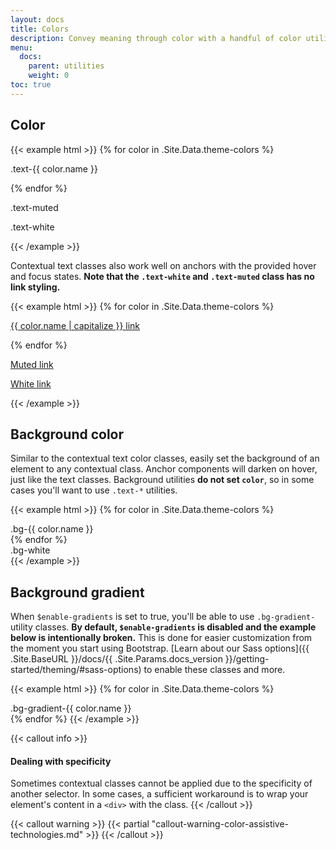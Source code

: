```yaml
---
layout: docs
title: Colors
description: Convey meaning through color with a handful of color utility classes. Includes support for styling links with hover states, too.
menu:
  docs:
    parent: utilities
    weight: 0
toc: true
---
```


## Color

{{< example html >}}
{% for color in .Site.Data.theme-colors %}
<p class="text-{{ color.name }}{% if color.name == "light" %} bg-dark{{ end }}">.text-{{ color.name }}</p>{% endfor %}
<p class="text-muted">.text-muted</p>
<p class="text-white bg-dark">.text-white</p>
{{< /example >}}

Contextual text classes also work well on anchors with the provided hover and focus states. **Note that the `.text-white` and `.text-muted` class has no link styling.**

{{< example html >}}
{% for color in .Site.Data.theme-colors %}
<p><a href="#" class="text-{{ color.name }}{% if color.name == "light" %} bg-dark{{ end }}">{{ color.name | capitalize }} link</a></p>{% endfor %}
<p><a href="#" class="text-muted">Muted link</a></p>
<p><a href="#" class="text-white bg-dark">White link</a></p>
{{< /example >}}

## Background color

Similar to the contextual text color classes, easily set the background of an element to any contextual class. Anchor components will darken on hover, just like the text classes. Background utilities **do not set `color`**, so in some cases you'll want to use `.text-*` utilities.

{{< example html >}}
{% for color in .Site.Data.theme-colors %}
<div class="p-3 mb-2 bg-{{ color.name }} {% if color.name == "light" %}text-dark{% else %}text-white{{ end }}">.bg-{{ color.name }}</div>{% endfor %}
<div class="p-3 mb-2 bg-white text-dark">.bg-white</div>
{{< /example >}}

## Background gradient

When `$enable-gradients` is set to true, you'll be able to use `.bg-gradient-` utility classes. **By default, `$enable-gradients` is disabled and the example below is intentionally broken.** This is done for easier customization from the moment you start using Bootstrap. [Learn about our Sass options]({{ .Site.BaseURL }}/docs/{{ .Site.Params.docs_version }}/getting-started/theming/#sass-options) to enable these classes and more.

{{< example html >}}
{% for color in .Site.Data.theme-colors %}
<div class="p-3 mb-2 bg-gradient-{{ color.name }} {% if color.name == "light" %}text-dark{% else %}text-white{{ end }}">.bg-gradient-{{ color.name }}</div>{% endfor %}
{{< /example >}}

{{< callout info >}}
#### Dealing with specificity

Sometimes contextual classes cannot be applied due to the specificity of another selector. In some cases, a sufficient workaround is to wrap your element's content in a `<div>` with the class.
{{< /callout >}}

{{< callout warning >}}
{{< partial "callout-warning-color-assistive-technologies.md" >}}
{{< /callout >}}
